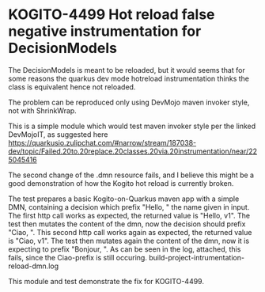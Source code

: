 # KOGITO-4499 Hot reload false negative instrumentation for DecisionModels

The DecisionModels is meant to be reloaded, but it would seems that for some reasons the quarkus dev mode hotreload instrumentation thinks the class is equivalent hence not reloaded.

The problem can be reproduced only using DevMojo maven invoker style, not with ShrinkWrap.

This is a simple module which would test maven invoker style per the linked DevMojoIT, as suggested here https://quarkusio.zulipchat.com/#narrow/stream/187038-dev/topic/Failed.20to.20replace.20classes.20via.20instrumentation/near/225045416

The second change of the .dmn resource fails, and I believe this might be a good demonstration of how the Kogito hot reload is currently broken.

The test prepares a basic Kogito-on-Quarkus maven app with a simple DMN, containing a decision which prefix "Hello, " the name given in input.
The first http call works as expected, the returned value is "Hello, v1".
The test then mutates the content of the dmn, now the decision should prefix "Ciao, ".
This second http call works again as expected, the returned value is "Ciao, v1".
The test then mutates again the content of the dmn, now it is expecting to prefix "Bonjour, ".
As can be seen in the log, attached, this fails, since the Ciao-prefix is still occuring.
build-project-intrumentation-reload-dmn.log

This module and test demonstrate the fix for KOGITO-4499.
